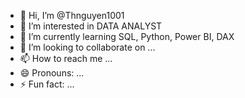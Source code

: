 - 👋 Hi, I’m @Thnguyen1001
- 👀 I’m interested in DATA ANALYST
- 🌱 I’m currently learning SQL, Python, Power BI, DAX
- 💞️ I’m looking to collaborate on ...
- 📫 How to reach me ...
- 😄 Pronouns: ...
- ⚡ Fun fact: ...

<!---
Thnguyen1001/Thnguyen1001 is a ✨ special ✨ repository because its `README.md` (this file) appears on your GitHub profile.
You can click the Preview link to take a look at your changes.
--->
